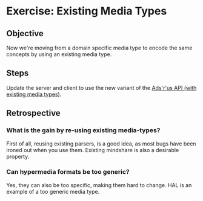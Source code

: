Exercise: Existing Media Types
=============================

Objective
---------

Now we're moving from a domain specific media type to encode the same
concepts by using an existing media type.

Steps
-----

Update the server and client to use the new variant of the [Ads'r'us
API (with existing media types)](ads-r-us-api-with-existing-media-types.html).

Retrospective
-------------

### What is the gain by re-using existing media-types?

First of all, reusing existing parsers, is a good idea, 
as most bugs have been ironed out when you use them.
Existing mindshare is also a desirable property.

### Can hypermedia formats be too generic?

Yes, they can also be too specific, making them hard to change.
HAL is an example of a too generic media type.
